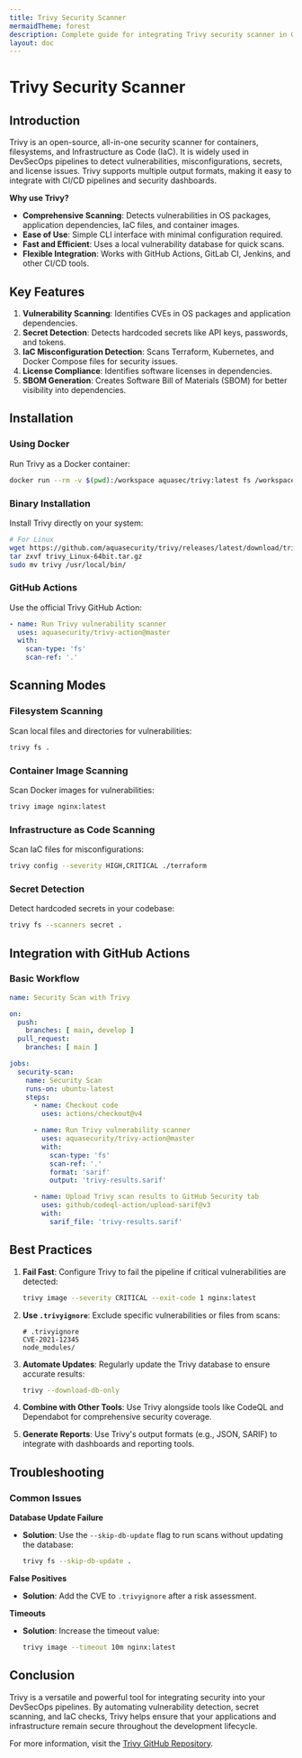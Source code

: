 ```yaml
---
title: Trivy Security Scanner
mermaidTheme: forest
description: Complete guide for integrating Trivy security scanner in GitHub Actions CI/CD pipelines
layout: doc
---
```


# Trivy Security Scanner

## Introduction

Trivy is an open-source, all-in-one security scanner for containers, filesystems, and Infrastructure as Code (IaC). It is widely used in DevSecOps pipelines to detect vulnerabilities, misconfigurations, secrets, and license issues. Trivy supports multiple output formats, making it easy to integrate with CI/CD pipelines and security dashboards.

**Why use Trivy?**
- **Comprehensive Scanning**: Detects vulnerabilities in OS packages, application dependencies, IaC files, and container images.
- **Ease of Use**: Simple CLI interface with minimal configuration required.
- **Fast and Efficient**: Uses a local vulnerability database for quick scans.
- **Flexible Integration**: Works with GitHub Actions, GitLab CI, Jenkins, and other CI/CD tools.

## Key Features

1. **Vulnerability Scanning**: Identifies CVEs in OS packages and application dependencies.
2. **Secret Detection**: Detects hardcoded secrets like API keys, passwords, and tokens.
3. **IaC Misconfiguration Detection**: Scans Terraform, Kubernetes, and Docker Compose files for security issues.
4. **License Compliance**: Identifies software licenses in dependencies.
5. **SBOM Generation**: Creates Software Bill of Materials (SBOM) for better visibility into dependencies.

## Installation

### Using Docker
Run Trivy as a Docker container:
```bash
docker run --rm -v $(pwd):/workspace aquasec/trivy:latest fs /workspace
```

### Binary Installation
Install Trivy directly on your system:
```bash
# For Linux
wget https://github.com/aquasecurity/trivy/releases/latest/download/trivy_Linux-64bit.tar.gz
tar zxvf trivy_Linux-64bit.tar.gz
sudo mv trivy /usr/local/bin/
```

### GitHub Actions
Use the official Trivy GitHub Action:
```yaml
- name: Run Trivy vulnerability scanner
  uses: aquasecurity/trivy-action@master
  with:
    scan-type: 'fs'
    scan-ref: '.'
```

## Scanning Modes

### Filesystem Scanning
Scan local files and directories for vulnerabilities:
```bash
trivy fs .
```

### Container Image Scanning
Scan Docker images for vulnerabilities:
```bash
trivy image nginx:latest
```

### Infrastructure as Code Scanning
Scan IaC files for misconfigurations:
```bash
trivy config --severity HIGH,CRITICAL ./terraform
```

### Secret Detection
Detect hardcoded secrets in your codebase:
```bash
trivy fs --scanners secret .
```

## Integration with GitHub Actions

### Basic Workflow
```yaml
name: Security Scan with Trivy

on:
  push:
    branches: [ main, develop ]
  pull_request:
    branches: [ main ]

jobs:
  security-scan:
    name: Security Scan
    runs-on: ubuntu-latest
    steps:
      - name: Checkout code
        uses: actions/checkout@v4

      - name: Run Trivy vulnerability scanner
        uses: aquasecurity/trivy-action@master
        with:
          scan-type: 'fs'
          scan-ref: '.'
          format: 'sarif'
          output: 'trivy-results.sarif'

      - name: Upload Trivy scan results to GitHub Security tab
        uses: github/codeql-action/upload-sarif@v3
        with:
          sarif_file: 'trivy-results.sarif'
```

## Best Practices

1. **Fail Fast**: Configure Trivy to fail the pipeline if critical vulnerabilities are detected:
   ```bash
   trivy image --severity CRITICAL --exit-code 1 nginx:latest
   ```

2. **Use `.trivyignore`**: Exclude specific vulnerabilities or files from scans:
   ```plaintext
   # .trivyignore
   CVE-2021-12345
   node_modules/
   ```

3. **Automate Updates**: Regularly update the Trivy database to ensure accurate results:
   ```bash
   trivy --download-db-only
   ```

4. **Combine with Other Tools**: Use Trivy alongside tools like CodeQL and Dependabot for comprehensive security coverage.

5. **Generate Reports**: Use Trivy's output formats (e.g., JSON, SARIF) to integrate with dashboards and reporting tools.

## Troubleshooting

### Common Issues

**Database Update Failure**
- **Solution**: Use the `--skip-db-update` flag to run scans without updating the database:
  ```bash
  trivy fs --skip-db-update .
  ```

**False Positives**
- **Solution**: Add the CVE to `.trivyignore` after a risk assessment.

**Timeouts**
- **Solution**: Increase the timeout value:
  ```bash
  trivy image --timeout 10m nginx:latest
  ```

## Conclusion

Trivy is a versatile and powerful tool for integrating security into your DevSecOps pipelines. By automating vulnerability detection, secret scanning, and IaC checks, Trivy helps ensure that your applications and infrastructure remain secure throughout the development lifecycle.

For more information, visit the [Trivy GitHub Repository](https://github.com/aquasecurity/trivy).
